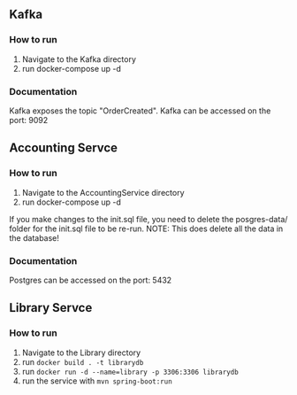 
## Kafka
### How to run
1. Navigate to the Kafka directory
2. run docker-compose up -d

### Documentation
Kafka exposes the topic "OrderCreated".
Kafka can be accessed on the port: 9092

## Accounting Servce
### How to run
1. Navigate to the AccountingService directory
2. run docker-compose up -d

If you make changes to the init.sql file, you need to delete the posgres-data/ folder for the init.sql file to be re-run. 
NOTE: This does delete all the data in the database!

### Documentation
Postgres can be accessed on the port: 5432

## Library Servce
### How to run
1. Navigate to the Library directory
2. run `docker build . -t librarydb`
3. run `docker run -d --name=library -p 3306:3306 librarydb`
4. run the service with `mvn spring-boot:run`
